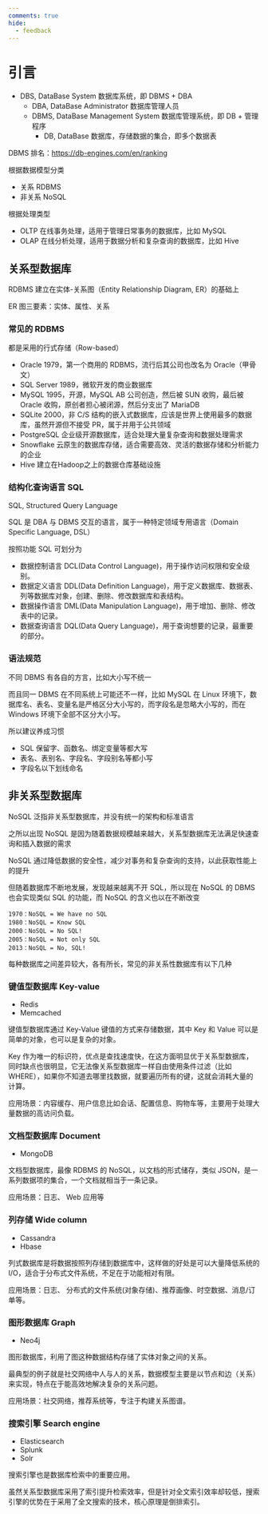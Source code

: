 ```yaml
---
comments: true
hide:
  - feedback
---
```


# 引言

- DBS, DataBase System 数据库系统，即 DBMS + DBA
    - DBA, DataBase Administrator 数据库管理人员
    - DBMS, DataBase Management System 数据库管理系统，即 DB + 管理程序
        - DB, DataBase 数据库，存储数据的集合，即多个数据表

DBMS 排名：<https://db-engines.com/en/ranking>

根据数据模型分类

- 关系 RDBMS
- 非关系 NoSQL

根据处理类型

- OLTP 在线事务处理，适用于管理日常事务的数据库，比如 MySQL
- OLAP 在线分析处理，适用于数据分析和复杂查询的数据库，比如 Hive

## 关系型数据库

RDBMS 建立在实体-关系图（Entity Relationship Diagram, ER）的基础上

ER 图三要素：实体、属性、关系

### 常见的 RDBMS

都是采用的行式存储（Row-based）

- Oracle 1979，第一个商用的 RDBMS，流行后其公司也改名为 Oracle（甲骨文）
- SQL Server 1989，微软开发的商业数据库
- MySQL 1995，开源，MySQL AB 公司创造，然后被 SUN 收购，最后被 Oracle 收购，原创者担心被闭源，然后分支出了 MariaDB
- SQLite 2000，非 C/S 结构的嵌入式数据库，应该是世界上使用最多的数据库，虽然开源但不接受 PR，属于并用于公共领域
- PostgreSQL 企业级开源数据库，适合处理大量复杂查询和数据处理需求
- Snowflake 云原生的数据库存储，适合需要高效、灵活的数据存储和分析能力的企业
- Hive 建立在Hadoop之上的数据仓库基础设施

### 结构化查询语言 SQL

SQL, Structured Query Language

SQL 是 DBA 与 DBMS 交互的语言，属于一种特定领域专用语言（Domain Specific Language, DSL）

按照功能 SQL 可划分为

- 数据控制语言 DCL(Data Control Language)，用于操作访问权限和安全级别。
- 数据定义语言 DDL(Data Definition Language)，用于定义数据库、数据表、列等数据库对象，创建、删除、修改数据库和表结构。
- 数据操作语言 DML(Data Manipulation Language)，用于增加、删除、修改表中的记录。
- 数据查询语言 DQL(Data Query Language)，用于查询想要的记录，最重要的部分。

### 语法规范

不同 DBMS 有各自的方言，比如大小写不统一

而且同一 DBMS 在不同系统上可能还不一样，比如 MySQL 在 Linux 环境下，数据库名、表名、变量名是严格区分大小写的，而字段名是忽略大小写的，而在 Windows 环境下全部不区分大小写。

所以建议养成习惯

- SQL 保留字、函数名、绑定变量等都大写
- 表名、表别名、字段名、字段别名等都小写
- 字段名以下划线命名

## 非关系型数据库

NoSQL 泛指非关系型数据库，并没有统一的架构和标准语言

之所以出现 NoSQL 是因为随着数据规模越来越大，关系型数据库无法满足快速查询和插入数据的需求

NoSQL 通过降低数据的安全性，减少对事务和复杂查询的支持，以此获取性能上的提升

但随着数据库不断地发展，发现越来越离不开 SQL，所以现在 NoSQL 的 DBMS 也会实现类似 SQL 的功能，而 NoSQL 的含义也以在不断改变

```text
1970：NoSQL = We have no SQL
1980：NoSQL = Know SQL
2000：NoSQL = No SQL!
2005：NoSQL = Not only SQL
2013：NoSQL = No, SQL!
```

每种数据库之间差异较大，各有所长，常见的非关系性数据库有以下几种

### 键值型数据库 Key-value

- Redis
- Memcached

键值型数据库通过 Key-Value 键值的方式来存储数据，其中 Key 和 Value 可以是简单的对象，也可以是复杂的对象。

Key 作为唯一的标识符，优点是查找速度快，在这方面明显优于关系型数据库，同时缺点也很明显，它无法像关系型数据库一样自由使用条件过滤（比如 WHERE），如果你不知道去哪里找数据，就要遍历所有的键，这就会消耗大量的计算。

应用场景：内容缓存、用户信息比如会话、配置信息、购物车等，主要用于处理大量数据的高访问负载。

### 文档型数据库 Document

- MongoDB

文档型数据库，最像 RDBMS 的 NoSQL，以文档的形式储存，类似 JSON，是一系列数据项的集合，一个文档就相当于一条记录。

应用场景：日志、 Web 应用等

### 列存储 Wide column

- Cassandra
- Hbase

列式数据库是将数据按照列存储到数据库中，这样做的好处是可以大量降低系统的 I/O，适合于分布式文件系统，不足在于功能相对有限。

应用场景：日志、 分布式的文件系统(对象存储)、推荐画像、时空数据、消息/订单等。

### 图形数据库 Graph

- Neo4j

图形数据库，利用了图这种数据结构存储了实体对象之间的关系。

最典型的例子就是社交网络中人与人的关系，数据模型主要是以节点和边（关系）来实现，特点在于能高效地解决复杂的关系问题。

应用场景：社交网络，推荐系统等，专注于构建关系图谱。

### 搜索引擎 Search engine

- Elasticsearch
- Splunk
- Solr

搜索引擎也是数据库检索中的重要应用。

虽然关系型数据库采用了索引提升检索效率，但是针对全文索引效率却较低，搜索引擎的优势在于采用了全文搜索的技术，核心原理是倒排索引。
